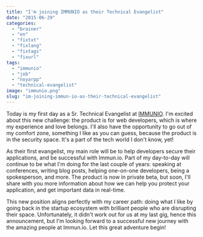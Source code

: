 ```yaml
---
title: "I'm joining IMMUNIO as their Technical Evangelist"
date: "2015-06-29"
categories: 
  - "brainer"
  - "en"
  - "fixtxt"
  - "fixlang"
  - "fixtags"
  - "fixurl"
tags: 
  - "immunio"
  - "job"
  - "noyarpp"
  - "technical-evangelist"
image: "immunio.png"
slug: "im-joining-immun-io-as-their-technical-evangelist"
---
```


Today is my first day as a Sr. Technical Evangelist at [IMMUNIO](https://www.immun.io/ "Immun.io website"). I'm excited about this new challenge: the product is for web developers, which is where my experience and love belongs. I'll also have the opportunity to go out of my comfort zone, something I like as you can guess, because the product is in the security space. It's a part of the tech world I don't know, yet!

As their first evangelist, my main role will be to help developers secure their applications, and be successful with Immun.io. Part of my day-to-day will continue to be what I'm doing for the last couple of years: speaking at conferences, writing blog posts, helping one-on-one developers, being a spokesperson, and more. The product is now in private beta, but soon, I'll share with you more information about how we can help you protect your application, and get important data in real-time.

This new position aligns perfectly with my career path: doing what I like by going back in the startup ecosystem with brilliant people who are disrupting their space. Unfortunately, it didn't work out for us at my last gig, hence this announcement, but I'm looking forward to a successful new journey with the amazing people at Immun.io. Let this great adventure begin!
